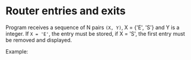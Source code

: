 # Router entries and exits

Program receives a sequence of N pairs ```(X, Y)```, X = {'E', 'S'} and Y is a integer.
If ```X = 'E'```, the entry must be stored, if X = 'S', the first entry must be removed and displayed.

Example:


